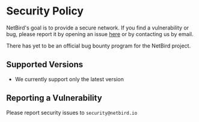 # Security Policy

NetBird's goal is to provide a secure network. If you find a vulnerability or bug, please report it by opening an issue [here](https://github.com/keyrotate/netbird/issues/new?assignees=&labels=&template=bug-issue-report.md&title=) or by contacting us by email.

There has yet to be an official bug bounty program for the NetBird project.

## Supported Versions
- We currently support only the latest version

## Reporting a Vulnerability

Please report security issues to `security@netbird.io`
